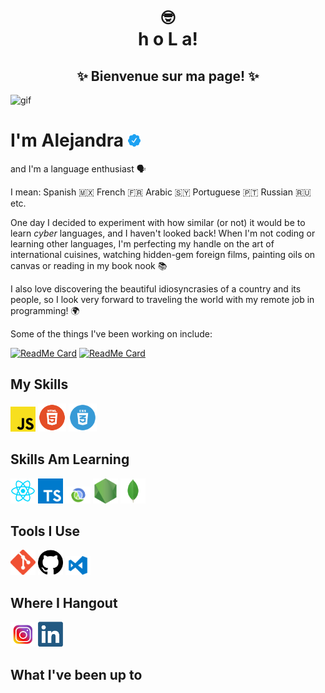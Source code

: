 
<div align=center>
<h1><strong>🤓<br>h o L a!</strong></h1>
<h2><strong>✨ Bienvenue sur ma page! ✨</strong></h2>
</div>

<!-- ![gif](readme.gif) -->
![gif](http://gph.is/2ARyK1l)

# I'm Alejandra <img height=20.5 width=20.5 src="icons/verified.svg">

and I'm a language enthusiast 🗣️

I mean: Spanish 🇲🇽 French 🇫🇷 Arabic 🇸🇾 Portuguese 🇵🇹 Russian 🇷🇺 etc.     

One day I decided to experiment with how similar (or not) it would be to learn <em>cyber</em> languages, and I haven't looked back! When I'm not coding or learning other languages, I'm perfecting my handle on the art of international cuisines, watching hidden-gem foreign films, painting oils on canvas or reading in my book nook 📚

I also love discovering the beautiful idiosyncrasies of a country and its people, so I look very forward to traveling the world with my remote job in programming! 🌍

Some of the things I've been working on include:



[![ReadMe Card](https://github-readme-stats.vercel.app/api/pin/?username=AlejandraMRuiz&repo=digital-clock&theme=dark)](https://github.com/anuraghazra/github-readme-stats)
[![ReadMe Card](https://github-readme-stats.vercel.app/api/pin/?username=AlejandraMRuiz&repo=todo-app&theme=dark)](https://github.com/anuraghazra/github-readme-stats)




## My Skills

<img width=40 src="icons/js.png"> <img width=45 src="icons/html.png"> <img width=45 src="icons/css.webp"> 

## Skills Am Learning

<img width=40 src="icons/react.png"> <img width=40 src="icons/typescript.png"> <img width=40 src="icons/clojure.png"> <img width=40 src="icons/node.png"> <img width=40 src="icons/mongodb.webp"> 

## Tools I Use

<img width=40 src="icons/git.png"> <img width=40 src="icons/github.png"> <img width=40 src="icons/vscode.png">

## Where I Hangout

[<img width=40 src="icons/instagram.jpg">](https://www.instagram.com/amr.codes)
[<img width=40 src="icons/linkedin.png">](https://www.linkedin.com/in/alejandra-m-ruiz/)

## What I've been up to

<!-- <p align="center">

<img width="99%" src="https://github-readme-stats.vercel.app/api?username=codingknite&show_icons=true&theme=gotham&custom_title=Joel's GitHub Stats" /> -->